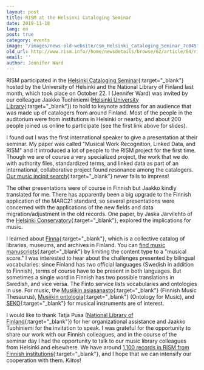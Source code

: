 ```yaml
---
layout: post
title: RISM at the Helsinki Cataloging Seminar
date: 2019-11-18
lang: en
post: true
category: events
image: "/images/news-old-website/csm_Helsinki_Cataloging_Seminar_7c045fa7cb.jpg"
old_url: http://www.rism.info//home/newsdetails/browse/62/article/64/rism-at-the-helsinki-cataloging-seminar.html
email: ''
author: Jennifer Ward
---
```


RISM participated in the [Helsinki Cataloging Seminar](https://www.kiwi.fi/pages/viewpage.action?pageId=113248950){:target="_blank"} hosted by the University of Helsinki and the National Library of Finland last month, which took place on October 22. I (Jennifer Ward) was invited by our colleague Jaakko Tuohiniemi ([Helsinki University Library](https://www.helsinki.fi/en/helsinki-university-library){:target="_blank"}) to hold to keynote address for an audience that was made up of catalogers from around Finland. Most of the people in the auditorium were from institutions in Helsinki or nearby, and about 200 people joined us online to participate (see the first link above for slides).

I found out I was the first international speaker to give a presentation at their seminar. My paper was called "Musical Work Recognition, Linked Data, and RISM" and it introduced a lot of people to the RISM project for the first time. Though we are of course a very specialized project, the work that we do with authority files, standardized terms, and linked data as part of an international, collaborative project found resonance among the catalogers. [Our music incipit search](https://opac.rism.info/index.php?id=3&L=0){:target="_blank"} never fails to impress!

The other presentations were of course in Finnish but Jaakko kindly translated for me. There has apparently been a big upgrade to the Finnish application of the MARC21 standard, so several presentations were concerned with the applications of the new fields and data migration/adjustment in the old records. One paper, by Jaska Järvilehto of the [Helsinki Conservatory](https://www.konservatorio.fi/in-english/){:target="_blank"}, explored the implications for music.

I learned about [Finna](https://finna.fi/Content/about?lng=en-gb){:target="_blank"}, which is a collective catalog of libraries, museums, and archives in Finland. You can [find music manuscripts](https://finna.fi/Search/Advanced){:target="_blank"} by limiting the content type to a "musical score." I was interested to hear about the challenges presented by bilingual vocabularies: since Finland has two official languages (Swedish in addition to Finnish), terms of course have to be present in both languages. But sometimes a single word in Finnish has two possible translations in Swedish, and vice versa. The Finto service lists vocabularies and ontologies in use. For music, the [Musiikin asiasanasto](https://finto.fi/musa/en/){:target="_blank"} (Finnish Music Thesaurus), [Musiikin ontologia](https://finto.fi/muso/en/){:target="_blank"} (Ontology for Music), and [SEKO](https://finto.fi/seko/en/){:target="_blank"} for musical instruments are of interest.

I would like to thank Tatja Pusa ([National Library of Finland](https://www.kansalliskirjasto.fi/en){:target="_blank"}) for her organizational assistance and Jaakko Tuohiniemi for the invitation to speak. I was grateful for the opportunity to share our work with our Finnish colleagues, and in the course of the seminar day I had the opportunity to talk to our music library colleagues from Helsinki and elsewhere. We have around [1,100 records in RISM from Finnish institutions](https://opac.rism.info/search?View=rism&siglum=FIN-*&Language=en){:target="_blank"}, and I hope that we can intensify our cooperation with them. _Kiitos_!


